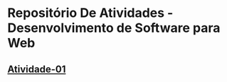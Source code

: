 # Repositório De Atividades - Desenvolvimento de Software para Web

## [Atividade-01](/Atividade-01)

<br />